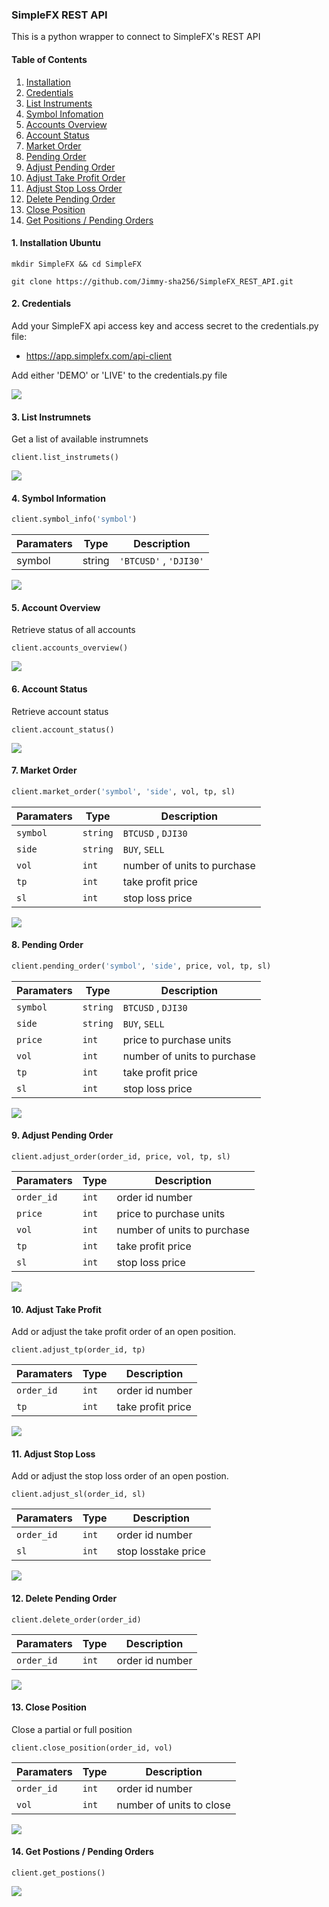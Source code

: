 ### SimpleFX REST API

This is a python wrapper to connect to SimpleFX's REST API

#### Table of Contents

1. [Installation](#installation)
2. [Credentials](#credentials)
3. [List Instruments](#list_instruments)
4. [Symbol Infomation](#symbol_info)
5. [Accounts Overview](#accounts_overview)
6. [Account Status](#account_status)
7. [Market Order](#market_order)
8. [Pending Order](#pending_order)
9. [Adjust Pending Order](#adjust_pending_order)
10. [Adjust Take Profit Order](#adjust_take_profit_order)
11. [Adjust Stop Loss Order](#adjust_stop_loss_order)
12. [Delete Pending Order](#delete_pending_order)
13. [Close Position](#close_position)
14. [Get Positions / Pending Orders](#get_positions_pending_orders)

<a name="installation"/>

#### 1. Installation Ubuntu

```shell
mkdir SimpleFX && cd SimpleFX

git clone https://github.com/Jimmy-sha256/SimpleFX_REST_API.git 
```

<a name="credentials"/>

#### 2. Credentials

Add your SimpleFX api access key and access secret to the credentials.py file:
* https://app.simplefx.com/api-client

Add either 'DEMO' or 'LIVE' to the credentials.py file

![](images/credentials.png)

<a name="list_instruments"/>

#### 3. List Instrumnets

Get a list of available instrumnets

```python
client.list_instrumets()
```

![](images/list_instruments.png)

<a name="symbol_info"/>

#### 4. Symbol Information

```python
client.symbol_info('symbol')
```

| Paramaters | Type     | Description        |
|------------|----------|--------------------|
| symbol   | string | `'BTCUSD'` , `'DJI30'` |

![](images/symbol_info.png)

<a name="accounts_overview"/>

#### 5. Account Overview

Retrieve status of all accounts

```python
client.accounts_overview()
```

![](images/accounts_overview.png)

<a name="account_status"/>

#### 6. Account Status

Retrieve account status

```python
client.account_status()
```

![](images/account_status.png)

<a name="market_order"/>

#### 7. Market Order

```python
client.market_order('symbol', 'side', vol, tp, sl)
```

| Paramaters | Type     | Description        |
|------------|----------|--------------------|
| `symbol`   | `string` | `BTCUSD` , `DJI30` |
| `side`     | `string` | `BUY`, `SELL`      |
| `vol` | `int` | number of units to purchase |
| `tp` | `int` | take profit price |
| `sl` | `int` | stop loss price |

![](images/market_order.png)

<a name="pending_order"/>

#### 8. Pending Order

```python
client.pending_order('symbol', 'side', price, vol, tp, sl)
```

| Paramaters | Type     | Description                 |
|------------|----------|-----------------------------|
| `symbol`   | `string` | `BTCUSD` , `DJI30`          |
| `side`     | `string` | `BUY`, `SELL`               |
| `price`    | `int`    | price to purchase units     |
| `vol`      | `int`    | number of units to purchase |
| `tp`       | `int`    | take profit price           |
| `sl`       | `int`    | stop loss price             |

![](images/pending_order.png)

<a name="adjust_pending_order"/>

#### 9. Adjust Pending Order

```python
client.adjust_order(order_id, price, vol, tp, sl)
```

| Paramaters | Type  | Description                 |
|------------|-------|-----------------------------|
| `order_id` | `int` | order id number             |
| `price`    | `int` | price to purchase units     |
| `vol`      | `int` | number of units to purchase |
| `tp`       | `int` | take profit price           |
| `sl`       | `int` | stop loss price             |

![](images/adjust_order.png)

<a name="adjust_take_profit_order"/>

#### 10. Adjust Take Profit 

Add or adjust the take profit order of an open position.

```python
client.adjust_tp(order_id, tp)
```

| Paramaters | Type  | Description       |
|------------|-------|-------------------|
| `order_id` | `int` | order id number   |
| `tp`       | `int` | take profit price |

![](images/adjust_tp.png)

<a name="adjust_stop_loss_order"/>

#### 11. Adjust Stop Loss

Add or adjust the stop loss order of an open postion.

```python
client.adjust_sl(order_id, sl)
```

| Paramaters | Type  | Description       |
|------------|-------|-------------------|
| `order_id` | `int` | order id number   |
| `sl`       | `int` | stop losstake price |

![](images/adjust_sl.png)

<a name="delete_pending_order"/>

#### 12. Delete Pending Order

```python
client.delete_order(order_id)
```

| Paramaters | Type  | Description       |
|------------|-------|-------------------|
| `order_id` | `int` | order id number   |

![](images/delete_order.png)

<a name="close_postion"/>

#### 13. Close Position

Close a partial or full position

```python
client.close_position(order_id, vol)
```

| Paramaters | Type  | Description              |
|------------|-------|--------------------------|
| `order_id` | `int` | order id number          |
| `vol`      | `int` | number of units to close |

![](images/close_position.png)

<a name="get_positions_pending_orders"/>

#### 14. Get Postions / Pending Orders

```python
client.get_postions()
```

![](images/get_postions.png)
